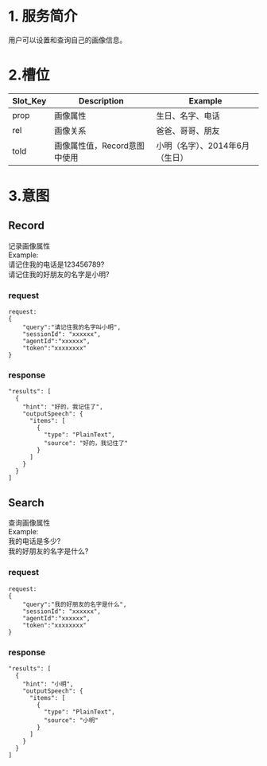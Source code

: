 # 1. 服务简介

用户可以设置和查询自己的画像信息。

# 2.槽位

| **Slot\_Key** | **Description** | **Example** |
| --- | --- | --- |
| prop | 画像属性 | 生日、名字、电话 |
| rel | 画像关系 | 爸爸、哥哥、朋友 |
| told | 画像属性值，Record意图中使用 | 小明（名字）、2014年6月（生日） |


# 3.意图

## Record
记录画像属性
<br>Example:
<br>请记住我的电话是123456789?
<br>请记住我的好朋友的名字是小明?

### request
```
request:
{
    "query":"请记住我的名字叫小明",
    "sessionId": "xxxxxx",
    "agentId":"xxxxxx",
    "token":"xxxxxxxx"
}
```
### response
```
"results": [
  {
    "hint": "好的，我记住了",
    "outputSpeech": {
      "items": [
        {
          "type": "PlainText",
          "source": "好的，我记住了"
        }
      ]
    }
  }
]
```

## Search
查询画像属性
<br>Example:
<br>我的电话是多少?
<br>我的好朋友的名字是什么?

### request
```
request:
{
    "query":"我的好朋友的名字是什么",
    "sessionId": "xxxxxx",
    "agentId":"xxxxxx",
    "token":"xxxxxxxx"
}
```

### response
```
"results": [
  {
    "hint": "小明",
    "outputSpeech": {
      "items": [
        {
          "type": "PlainText",
          "source": "小明"
        }
      ]
    }
  }
]
```
